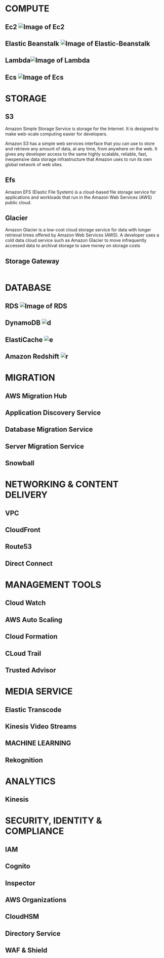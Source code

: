 # COMPUTE 

## Ec2 ![Image of Ec2](https://d1.awsstatic.com/Compute/Amazon-EC2_Icon_64_Squid.72d359dffaba80b144c67c84d0735e6ad9a842f9.png)

## Elastic Beanstalk ![Image of Elastic-Beanstalk](https://d1.awsstatic.com/Compute/AWS-Elastic-Beanstalk_Icon_64_Squid.b0b6a5b6c0f8f86263cee48bcb6f0ebf3e2d5781.png)

## Lambda![Image of Lambda](https://d1.awsstatic.com/Compute/AWS-Lambda_Icon_48_Squid.66bd35b8de517f00f6b09392f0664b07f4230e25.png)

## Ecs ![Image of Ecs](https://d1.awsstatic.com/Compute/Amazon-Elastic-Container-Service_Icon_64_Squid.0145e3da6a120abce13bfb7c836c80de18bd9e24.png)





# STORAGE

## S3 
Amazon Simple Storage Service is storage for the Internet. It is designed to make web-scale computing easier for developers.

Amazon S3 has a simple web services interface that you can use to store and retrieve any amount of data, at any time, from anywhere on the web. It gives any developer access to the same highly scalable, reliable, fast, inexpensive data storage infrastructure that Amazon uses to run its own global network of web sites.

## Efs
Amazon EFS (Elastic File System) is a cloud-based file storage service for applications and workloads that run in the Amazon Web Services (AWS) public cloud.

## Glacier
Amazon Glacier is a low-cost cloud storage service for data with longer retrieval times offered by Amazon Web Services (AWS). A developer uses a cold data cloud service such as Amazon Glacier to move infrequently accessed data to archival storage to save money on storage costs


## Storage Gateway



![]()

# DATABASE

## RDS ![Image of RDS](https://d1.awsstatic.com/webteam/category-pages/Amazon-RDS_Icon_48_Squid.81d34ba6158d07d4117a86d8e6fc7359a67a29e8.svg)

## DynamoDB ![d](https://d1.awsstatic.com/webteam/category-pages/Amazon-DynamoDB_Icon_48_Squid.8a84562756885e6ffe363484b4ffa601f650a8ab.svg)

## ElastiCache ![e](https://d1.awsstatic.com/webteam/category-pages/Amazon-ElastiCache-for-Memcache_32_Squid.7ba6af00996de55e92c981f3d49ae8bb9bbeb9db.svg)

## Amazon Redshift ![r](https://d1.awsstatic.com/webteam/category-pages/Amazon-Redshift_Icon_32_Squid.9eb4f5b53cc6be8d310261114e3b3f0f6866c12f.svg)





# MIGRATION
## AWS Migration Hub
## Application Discovery Service
## Database Migration Service 
## Server Migration Service 
## Snowball





# NETWORKING & CONTENT DELIVERY 
## VPC
## CloudFront 
## Route53 
## Direct Connect





# MANAGEMENT TOOLS  
## Cloud Watch 
## AWS Auto Scaling 
## Cloud Formation
## CLoud Trail
## Trusted Advisor





# MEDIA SERVICE 

## Elastic Transcode
## Kinesis Video Streams 




## MACHINE LEARNING 

## Rekognition 
## 





# ANALYTICS
## Kinesis





# SECURITY, IDENTITY & COMPLIANCE 
## IAM 
## Cognito
## Inspector 
## AWS Organizations
## CloudHSM
## Directory Service 
## WAF & Shield


